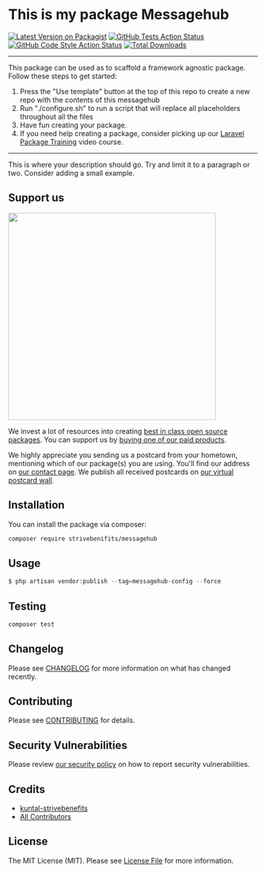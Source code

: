 # This is my package Messagehub

[![Latest Version on Packagist](https://img.shields.io/packagist/v/strivebenifits/messagehub.svg?style=flat-square)](https://packagist.org/packages/strivebenifits/messagehub)
[![GitHub Tests Action Status](https://img.shields.io/github/workflow/status/strivebenifits/messagehub/run-tests?label=tests)](https://github.com/strivebenifits/messagehub/actions?query=workflow%3ATests+branch%3Amaster)
[![GitHub Code Style Action Status](https://img.shields.io/github/workflow/status/strivebenifits/messagehub/Check%20&%20fix%20styling?label=code%20style)](https://github.com/strivebenifits/messagehub/actions?query=workflow%3A"Check+%26+fix+styling"+branch%3Amaster)
[![Total Downloads](https://img.shields.io/packagist/dt/strivebenifits/messagehub.svg?style=flat-square)](https://packagist.org/packages/strivebenifits/messagehub)

---
This package can be used as to scaffold a framework agnostic package. Follow these steps to get started:

1. Press the "Use template" button at the top of this repo to create a new repo with the contents of this messagehub
2. Run "./configure.sh" to run a script that will replace all placeholders throughout all the files
3. Have fun creating your package.
4. If you need help creating a package, consider picking up our <a href="https://laravelpackage.training">Laravel Package Training</a> video course.
---

This is where your description should go. Try and limit it to a paragraph or two. Consider adding a small example.

## Support us

[<img src="https://github-ads.s3.eu-central-1.amazonaws.com/messagehub.jpg?t=1" width="419px" />](https://spatie.be/github-ad-click/messagehub)

We invest a lot of resources into creating [best in class open source packages](https://spatie.be/open-source). You can support us by [buying one of our paid products](https://spatie.be/open-source/support-us).

We highly appreciate you sending us a postcard from your hometown, mentioning which of our package(s) you are using. You'll find our address on [our contact page](https://spatie.be/about-us). We publish all received postcards on [our virtual postcard wall](https://spatie.be/open-source/postcards).

## Installation

You can install the package via composer:

```bash
composer require strivebenifits/messagehub
```

## Usage

```php
$ php artisan vendor:publish --tag=messagehub-config --force
```

## Testing

```bash
composer test
```

## Changelog

Please see [CHANGELOG](CHANGELOG.md) for more information on what has changed recently.

## Contributing

Please see [CONTRIBUTING](.github/CONTRIBUTING.md) for details.

## Security Vulnerabilities

Please review [our security policy](../../security/policy) on how to report security vulnerabilities.

## Credits

- [kuntal-strivebenefits](https://github.com/strivebenifits)
- [All Contributors](../../contributors)

## License

The MIT License (MIT). Please see [License File](LICENSE.md) for more information.
